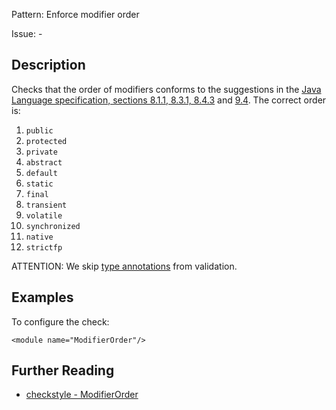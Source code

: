 Pattern: Enforce modifier order

Issue: -

## Description

Checks that the order of modifiers conforms to the suggestions in the [Java Language specification, sections 8.1.1, 8.3.1, 8.4.3](http://docs.oracle.com/javase/specs/jls/se8/html/jls-8.html) and [9.4](https://docs.oracle.com/javase/specs/jls/se8/html/jls-9.html). The correct order is: 

  1. `public`
  2. `protected`
  3. `private`
  4. `abstract`
  5. `default`
  6. `static`
  7. `final`
  8. `transient`
  9. `volatile`
  10. `synchronized`
  11. `native`
  12. `strictfp`

ATTENTION: We skip [type annotations](http://www.oracle.com/technetwork/articles/java/ma14-architect-annotations-2177655.html) from validation. 

## Examples

To configure the check: 
    
    
    <module name="ModifierOrder"/>

## Further Reading

* [checkstyle - ModifierOrder](http://checkstyle.sourceforge.net/config_modifier.html#ModifierOrder)
